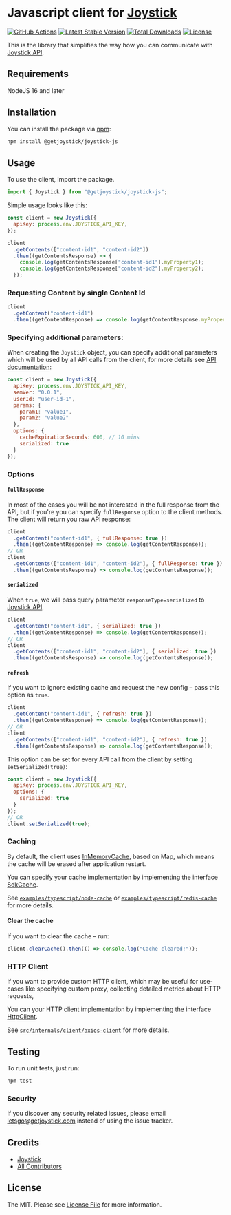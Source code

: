 # Javascript client for [Joystick](https://www.getjoystick.com/)

[![GitHub Actions](https://github.com/getjoystick/joystick-js/actions/workflows/build.yaml/badge.svg)](https://github.com/getjoystick/joystick-js/actions?query=branch%3Amain)
[![Latest Stable Version](https://img.shields.io/npm/v/@getjoystick/joystick-js)](https://www.npmjs.com/package/@getjoystick/joystick-js)
[![Total Downloads](https://img.shields.io/npm/dw/@getjoystick/joystick-js)](https://www.npmjs.com/package/@getjoystick/joystick-js)
[![License](https://img.shields.io/npm/l/@getjoystick/joystick-js)](https://www.npmjs.com/package/@getjoystick/joystick-js)

This is the library that simplifies the way how you can communicate with [Joystick API](https://docs.getjoystick.com/).

## Requirements

NodeJS 16 and later

## Installation

You can install the package
via [npm](https://docs.npmjs.com/downloading-and-installing-node-js-and-npm#using-a-node-installer-to-install-nodejs-and-npm):

```bash
npm install @getjoystick/joystick-js
```

## Usage

To use the client, import the package.

```js
import { Joystick } from "@getjoystick/joystick-js";
```

Simple usage looks like this:

```js
const client = new Joystick({
  apiKey: process.env.JOYSTICK_API_KEY,
});

client
  .getContents(["content-id1", "content-id2"])
  .then((getContentsResponse) => {
    console.log(getContentsResponse["content-id1"].myProperty1);
    console.log(getContentsResponse["content-id2"].myProperty2);
  });
```

### Requesting Content by single Content Id

```js
client
  .getContent("content-id1")
  .then((getContentResponse) => console.log(getContentResponse.myProperty1));
```

### Specifying additional parameters:

When creating the `Joystick` object, you can specify additional parameters which will be used
by all API calls from the client, for more details see
[API documentation](https://docs.getjoystick.com/api-reference/):

```js
const client = new Joystick({
  apiKey: process.env.JOYSTICK_API_KEY,
  semVer: "0.0.1",
  userId: "user-id-1",
  params: {
    param1: "value1",
    param2: "value2"
  },
  options: {
    cacheExpirationSeconds: 600, // 10 mins
    serialized: true
  }
});
```

### Options

#### `fullResponse`

In most of the cases you will be not interested in the full response from the API, but if you're you can specify
`fullResponse` option to the client methods. The client will return you raw API response:

```js
client
  .getContent("content-id1", { fullResponse: true })
  .then((getContentResponse) => console.log(getContentResponse));
// OR
client
  .getContents(["content-id1", "content-id2"], { fullResponse: true })
  .then((getContentsResponse) => console.log(getContentsResponse));
```

#### `serialized`

When `true`, we will pass query parameter `responseType=serialized`
to [Joystick API](https://docs.getjoystick.com/api-reference-combine/).

```js
client
  .getContent("content-id1", { serialized: true })
  .then((getContentResponse) => console.log(getContentResponse));
// OR
client
  .getContents(["content-id1", "content-id2"], { serialized: true })
  .then((getContentsResponse) => console.log(getContentsResponse));
```

#### `refresh`

If you want to ignore existing cache and request the new config – pass this option as `true`.

```js
client
  .getContent("content-id1", { refresh: true })
  .then((getContentResponse) => console.log(getContentResponse));
// OR
client
  .getContents(["content-id1", "content-id2"], { refresh: true })
  .then((getContentsResponse) => console.log(getContentsResponse));
```

This option can be set for every API call from the client by setting `setSerialized(true)`:

```js
const client = new Joystick({
  apiKey: process.env.JOYSTICK_API_KEY,
  options: {
    serialized: true
  }
});
// OR 
client.setSerialized(true);
```

### Caching

By default, the client uses [InMemoryCache](./src/internals/cache/in-memory-cache.ts), based on Map,
which means the cache will be erased after application restart.

You can specify your cache implementation by implementing the interface [SdkCache](./src/internals/cache/sdk-cache.ts).

See [`examples/typescript/node-cache`](./examples/typescript/src/node-cache)
or [`examples/typescript/redis-cache`](./examples/typescript/src/redis-cache) for more details.

#### Clear the cache

If you want to clear the cache – run:

```js
client.clearCache().then(() => console.log("Cache cleared!"));
```

### HTTP Client

If you want to provide custom HTTP client, which may be useful for use-cases like specifying custom proxy,
collecting detailed metrics about HTTP requests,

You can your HTTP client implementation by implementing the
interface [HttpClient](./src/internals/client/http-client.ts).

See [`src/internals/client/axios-client`](./src/internals/client/axios-client.ts) for more details.

## Testing

To run unit tests, just run:

```bash
npm test
```

### Security

If you discover any security related issues, please email [letsgo@getjoystick.com](letsgo@getjoystick.com)
instead of using the issue tracker.

## Credits

- [Joystick](https://github.com/getjoystick)
- [All Contributors](graphs/contributors)

## License

The MIT. Please see [License File](LICENSE.md) for more information.
